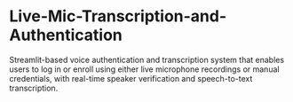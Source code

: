 # Live-Mic-Transcription-and-Authentication
Streamlit-based voice authentication and transcription system that enables users to log in or enroll using either live microphone recordings or manual credentials, with real-time speaker verification and speech-to-text transcription.
